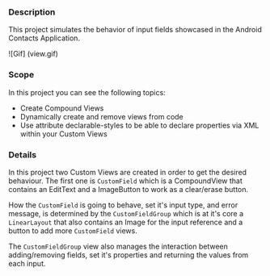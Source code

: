 ### Description

This project simulates the behavior of input fields showcased in
the Android Contacts Application.

![Gif] (view.gif)

### Scope
In this project you can see the following topics:

- Create Compound Views 
- Dynamically create and remove views from code
- Use attribute declarable-styles to be able to declare properties
via XML within your Custom Views

### Details

In this project two Custom Views are created in order to get the desired
behaviour. The first one is ```CustomField``` which is a CompoundView
that contains an EditText and a ImageButton to work
as a clear/erase button.

How the ```CustomField``` is going to behave, set it's input type,
and error message, is determined by the ```CustomFieldGroup``` which
is at it's core a ```LinearLayout``` that also contains an Image for
the input reference and a button to add more ```CustomField``` views.

The ```CustomFieldGroup``` view also manages the interaction
between adding/removing fields, set it's properties and returning
the values from each input.
